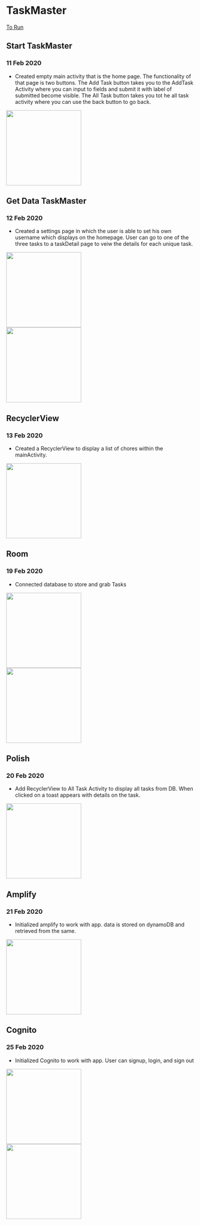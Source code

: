 # TaskMaster

[To Run](apk/)

## Start TaskMaster

### 11 Feb 2020

- Created empty main activity that is the home page. The functionality of that page is two buttons. The Add Task button takes you to the AddTask Activity where you can input to fields and submit it with label of submitted become visible. The All Task button takes you tot he all task activity where you can use the back button to go back.

<img src="screenshots/homepage2.png" width="200"/>


## Get Data TaskMaster

### 12 Feb 2020

- Created a settings page in which the user is able to set his own username which displays on the homepage. User can go to one of the three tasks to a taskDetail page to veiw the details for each unique task.

<img src="screenshots/homepage_day2.png" width="200"/>
<br>
<img src="screenshots/taskdetail.png" width="200"/>

## RecyclerView

### 13 Feb 2020

- Created a RecyclerView to display a list of chores within the mainActivity.

<img src="screenshots/homepage_day3.png" width="200"/>

## Room

### 19 Feb 2020

- Connected database to store and grab Tasks

<img src="screenshots/homepage_day4.png" width="200"/>
<br>
<img src="screenshots/taskdetail_day4.png" width="200"/>

## Polish

### 20 Feb 2020

- Add RecyclerView to All Task Activity to display all tasks from DB. When clicked on a toast appears with details on the task.

<img src="screenshots/alltaskToast.png" width="200"/>

## Amplify

### 21 Feb 2020

- Initialized amplify to work with app. data is stored on dynamoDB and retrieved from the same.

<img src="screenshots/homepage_day5.png" width="200"/>

## Cognito

### 25 Feb 2020

- Initialized Cognito to work with app. User can signup, login, and sign out

<img src="screenshots/login.png" width="200"/>
<br>
<img src="screenshots/homepage_day6.png" width="200"/>
